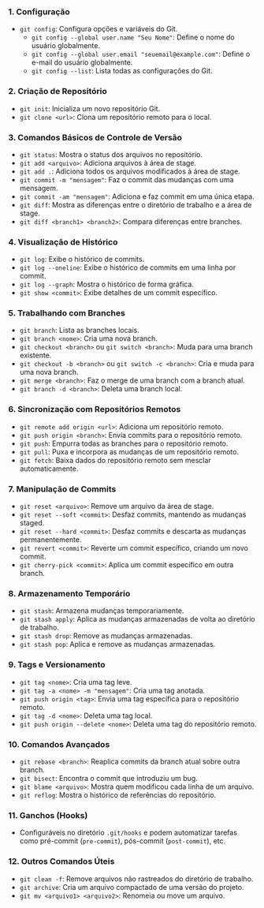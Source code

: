 ### 1. **Configuração**
- `git config`: Configura opções e variáveis do Git.
  - `git config --global user.name "Seu Nome"`: Define o nome do usuário globalmente.
  - `git config --global user.email "seuemail@example.com"`: Define o e-mail do usuário globalmente.
  - `git config --list`: Lista todas as configurações do Git.

### 2. **Criação de Repositório**
- `git init`: Inicializa um novo repositório Git.
- `git clone <url>`: Clona um repositório remoto para o local.

### 3. **Comandos Básicos de Controle de Versão**
- `git status`: Mostra o status dos arquivos no repositório.
- `git add <arquivo>`: Adiciona arquivos à área de stage.
- `git add .`: Adiciona todos os arquivos modificados à área de stage.
- `git commit -m "mensagem"`: Faz o commit das mudanças com uma mensagem.
- `git commit -am "mensagem"`: Adiciona e faz commit em uma única etapa.
- `git diff`: Mostra as diferenças entre o diretório de trabalho e a área de stage.
- `git diff <branch1> <branch2>`: Compara diferenças entre branches.

### 4. **Visualização de Histórico**
- `git log`: Exibe o histórico de commits.
- `git log --oneline`: Exibe o histórico de commits em uma linha por commit.
- `git log --graph`: Mostra o histórico de forma gráfica.
- `git show <commit>`: Exibe detalhes de um commit específico.

### 5. **Trabalhando com Branches**
- `git branch`: Lista as branches locais.
- `git branch <nome>`: Cria uma nova branch.
- `git checkout <branch>` ou `git switch <branch>`: Muda para uma branch existente.
- `git checkout -b <branch>` ou `git switch -c <branch>`: Cria e muda para uma nova branch.
- `git merge <branch>`: Faz o merge de uma branch com a branch atual.
- `git branch -d <branch>`: Deleta uma branch local.

### 6. **Sincronização com Repositórios Remotos**
- `git remote add origin <url>`: Adiciona um repositório remoto.
- `git push origin <branch>`: Envia commits para o repositório remoto.
- `git push`: Empurra todas as branches para o repositório remoto.
- `git pull`: Puxa e incorpora as mudanças de um repositório remoto.
- `git fetch`: Baixa dados do repositório remoto sem mesclar automaticamente.

### 7. **Manipulação de Commits**
- `git reset <arquivo>`: Remove um arquivo da área de stage.
- `git reset --soft <commit>`: Desfaz commits, mantendo as mudanças staged.
- `git reset --hard <commit>`: Desfaz commits e descarta as mudanças permanentemente.
- `git revert <commit>`: Reverte um commit específico, criando um novo commit.
- `git cherry-pick <commit>`: Aplica um commit específico em outra branch.

### 8. **Armazenamento Temporário**
- `git stash`: Armazena mudanças temporariamente.
- `git stash apply`: Aplica as mudanças armazenadas de volta ao diretório de trabalho.
- `git stash drop`: Remove as mudanças armazenadas.
- `git stash pop`: Aplica e remove as mudanças armazenadas.

### 9. **Tags e Versionamento**
- `git tag <nome>`: Cria uma tag leve.
- `git tag -a <nome> -m "mensagem"`: Cria uma tag anotada.
- `git push origin <tag>`: Envia uma tag específica para o repositório remoto.
- `git tag -d <nome>`: Deleta uma tag local.
- `git push origin --delete <nome>`: Deleta uma tag do repositório remoto.

### 10. **Comandos Avançados**
- `git rebase <branch>`: Reaplica commits da branch atual sobre outra branch.
- `git bisect`: Encontra o commit que introduziu um bug.
- `git blame <arquivo>`: Mostra quem modificou cada linha de um arquivo.
- `git reflog`: Mostra o histórico de referências do repositório.

### 11. **Ganchos (Hooks)**
- Configuráveis no diretório `.git/hooks` e podem automatizar tarefas como pré-commit (`pre-commit`), pós-commit (`post-commit`), etc.

### 12. **Outros Comandos Úteis**
- `git clean -f`: Remove arquivos não rastreados do diretório de trabalho.
- `git archive`: Cria um arquivo compactado de uma versão do projeto.
- `git mv <arquivo1> <arquivo2>`: Renomeia ou move um arquivo.

